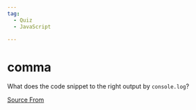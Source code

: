 ```yaml
---
tag:
  - Quiz
  - JavaScript

---
```

  
# comma

What does the code snippet to the right output by `console.log`?


[Source From](https://bigfrontend.dev/quiz/comma)

  